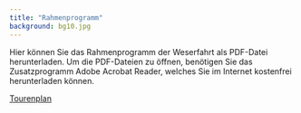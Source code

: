 ```yaml
---
title: "Rahmenprogramm"
background: bg10.jpg
---
```

Hier können Sie das Rahmenprogramm der Weserfahrt als PDF-Datei herunterladen.
Um die PDF-Dateien zu öffnen, benötigen Sie das Zusatzprogramm Adobe Acrobat Reader, welches Sie im Internet kostenfrei herunterladen können.


<a href="/assets/images/rahmenprogramm_weserfahrt_2017.pdf" class="btn btn-outline-inverse btn-sm">Tourenplan</a>

